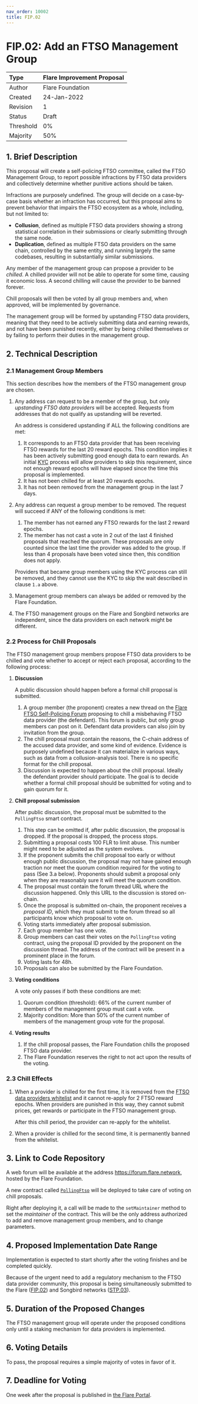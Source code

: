 ```yaml
---
nav_order: 10002
title: FIP.02
---
```


# FIP.02: Add an FTSO Management Group

| Type      | Flare Improvement Proposal |
| :-------- | :------------------------- |
| Author    | Flare Foundation           |
| Created   | 24-Jan-2022                |
| Revision  | 1                          |
| Status    | Draft                      |
| Threshold | 0%                         |
| Majority  | 50%                        |

## 1. Brief Description

This proposal will create a self-policing FTSO committee, called the FTSO Management Group, to report possible infractions by FTSO data providers and collectively determine whether punitive actions should be taken.

Infractions are purposely undefined. The group will decide on a case-by-case basis whether an infraction has occurred, but this proposal aims to prevent behavior that impairs the FTSO ecosystem as a whole, including, but not limited to:

* **Collusion**, defined as multiple FTSO data providers showing a strong statistical correlation in their submissions or clearly submitting through the same node.
* **Duplication**, defined as multiple FTSO data providers on the same chain, controlled by the same entity, and running largely the same codebases, resulting in substantially similar submissions.

Any member of the management group can propose a provider to be _chilled_. A chilled provider will not be able to operate for some time, causing it economic loss. A second chilling will cause the provider to be banned forever.

Chill proposals will then be voted by all group members and, when approved, will be implemented by governance.

The management group will be formed by upstanding FTSO data providers, meaning that they need to be actively submitting data and earning rewards, and not have been punished recently, either by being chilled themselves or by failing to perform their duties in the management group.

## 2. Technical Description

### 2.1 Management Group Members

This section describes how the members of the FTSO management group are chosen.

1. Any address can request to be a member of the group, but only _upstanding FTSO data providers_ will be accepted.
    Requests from addresses that do not qualify as upstanding will be reverted.

    An address is considered upstanding if ALL the following conditions are met:
    1. It corresponds to an FTSO data provider that has been receiving FTSO rewards for the last 20 reward epochs.
        This condition implies it has been actively submitting good enough data to earn rewards.
        An initial [KYC](https://en.wikipedia.org/wiki/Know_your_customer) process will allow providers to skip this requirement, since not enough reward epochs will have elapsed since the time this proposal is implemented.
    2. It has not been chilled for at least 20 rewards epochs.
    3. It has not been removed from the management group in the last 7 days.

2. Any address can request a group member to be removed.
    The request will succeed if ANY of the following conditions is met:
    1. The member has not earned any FTSO rewards for the last 2 reward epochs.
    2. The member has not cast a vote in 2 out of the last 4 finished proposals that reached the quorum.
        These proposals are only counted since the last time the provider was added to the group.
        If less than 4 proposals have been voted since then, this condition does not apply.

    Providers that became group members using the KYC process can still be removed, and they cannot use the KYC to skip the wait described in clause `1.a` above.

3. Management group members can always be added or removed by the Flare Foundation.

4. The FTSO management groups on the Flare and Songbird networks are independent, since the data providers on each network might be different.

### 2.2 Process for Chill Proposals

The FTSO management group members propose FTSO data providers to be chilled and vote whether to accept or reject each proposal, according to the following process:

1. **Discussion**

    A public discussion should happen before a formal chill proposal is submitted.
    1. A group member (the proponent) creates a new thread on the [Flare FTSO Self-Policing Forum](https://forum.flare.network) proposing to chill a misbehaving FTSO data provider (the defendant).
        This forum is public, but only group members can post on it.
        Defendant data providers can also join by invitation from the group.
    2. The chill proposal must contain the reasons, the C-chain address of the accused data provider, and some kind of evidence.
        Evidence is purposely undefined because it can materialize in various ways, such as data from a collusion-analysis tool.
        There is no specific format for the chill proposal.
    3. Discussion is expected to happen about the chill proposal.
        Ideally the defendant provider should participate.
        The goal is to decide whether a formal chill proposal should be submitted for voting and to gain quorum for it.

2. **Chill proposal submission**

    After public discussion, the proposal must be submitted to the `PollingFtso` smart contract.
    1. This step can be omitted if, after public discussion, the proposal is dropped. If the proposal is dropped, the process stops.
    2. Submitting a proposal costs 100 FLR to limit abuse. This number might need to be adjusted as the system evolves.
    3. If the proponent submits the chill proposal too early or without enough public discussion, the proposal may not have gained enough traction nor meet the quorum condition required for the voting to pass (See 3.a below).
        Proponents should submit a proposal only when they are reasonably sure it will meet the quorum condition.
    4. The proposal must contain the forum thread URL where the discussion happened.
        Only this URL to the discussion is stored on-chain.
    5. Once the proposal is submitted on-chain, the proponent receives a _proposal ID_, which they must submit to the forum thread so all participants know which proposal to vote on.
    6. Voting starts immediately after proposal submission.
    7. Each group member has one vote.
    8. Group members can cast their votes on the `PollingFtso` voting contract, using the proposal ID provided by the proponent on the discussion thread.
       The address of the contract will be present in a prominent place in the forum.
    9. Voting lasts for 48h.
    10. Proposals can also be submitted by the Flare Foundation.

3. **Voting conditions**

    A vote only passes if both these conditions are met:
    1. Quorum condition (threshold): 66% of the current number of members of the management group must cast a vote.
    2. Majority condition: More than 50% of the current number of members of the management group vote for the proposal.

4. **Voting results**

    1. If the chill proposal passes, the Flare Foundation chills the proposed FTSO data provider.
    2. The Flare Foundation reserves the right to not act upon the results of the voting.

### 2.3 Chill Effects

1. When a provider is chilled for the first time, it is removed from the [FTSO data providers whitelist](https://docs.flare.network/infra/data/whitelisting/) and it cannot re-apply for 2 FTSO reward epochs.
    When providers are punished in this way, they cannot submit prices, get rewards or participate in the FTSO management group.

    After this chill period, the provider can re-apply for the whitelist.

2. When a provider is chilled for the second time, it is permanently banned from the whitelist.

## 3. Link to Code Repository

A web forum will be available at the address <https://forum.flare.network>, hosted by the Flare Foundation.

A new contract called [`PollingFtso`](https://gitlab.com/flarenetwork/flare-smart-contracts/-/blob/698-polling-ftso-providers/contracts/governance/implementation/PollingFtso.sol) will be deployed to take care of voting on chill proposals.

Right after deploying it, a call will be made to the `setMaintainer` method to set the _maintainer_ of the contract.
This will be the only address authorized to add and remove management group members, and to change parameters.

## 4. Proposed Implementation Date Range

Implementation is expected to start shortly after the voting finishes and be completed quickly.

Because of the urgent need to add a regulatory mechanism to the FTSO data provider community, this proposal is being simultaneously submitted to the Flare ([FIP.02](../FIP/FIP_2.md)) and Songbird networks ([STP.03](../STP/STP_3.md)).

## 5. Duration of the Proposed Changes

The FTSO management group will operate under the proposed conditions only until a staking mechanism for data providers is implemented.

## 6. Voting Details

To pass, the proposal requires a simple majority of votes in favor of it.

## 7. Deadline for Voting

One week after the proposal is published in [the Flare Portal](https://portal.flare.network/).
